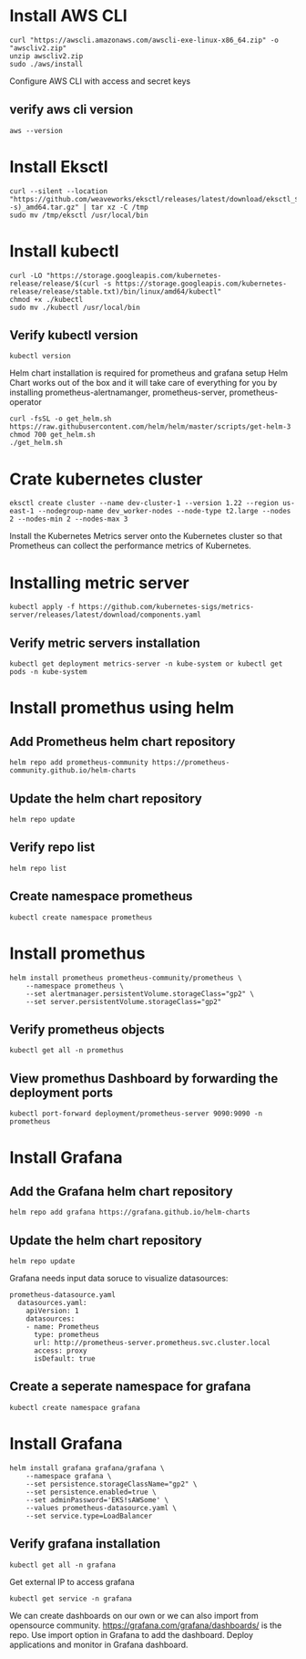 # Install AWS CLI
```
curl "https://awscli.amazonaws.com/awscli-exe-linux-x86_64.zip" -o "awscliv2.zip"
unzip awscliv2.zip
sudo ./aws/install
```

Configure AWS CLI with access and secret keys

## verify aws cli version
```
aws --version 
```

# Install Eksctl
```
curl --silent --location "https://github.com/weaveworks/eksctl/releases/latest/download/eksctl_$(uname -s)_amd64.tar.gz" | tar xz -C /tmp
sudo mv /tmp/eksctl /usr/local/bin
```

# Install kubectl 
```
curl -LO "https://storage.googleapis.com/kubernetes-release/release/$(curl -s https://storage.googleapis.com/kubernetes-release/release/stable.txt)/bin/linux/amd64/kubectl"
chmod +x ./kubectl 
sudo mv ./kubectl /usr/local/bin
```
## Verify kubectl version
```
kubectl version 
```
Helm chart installation is required for prometheus and grafana setup
Helm Chart works out of the box and it will take care of everything for you by installing prometheus-alertnamanger, prometheus-server, prometheus-operator

```
curl -fsSL -o get_helm.sh https://raw.githubusercontent.com/helm/helm/master/scripts/get-helm-3
chmod 700 get_helm.sh
./get_helm.sh
```

# Crate kubernetes cluster
```
eksctl create cluster --name dev-cluster-1 --version 1.22 --region us-east-1 --nodegroup-name dev_worker-nodes --node-type t2.large --nodes 2 --nodes-min 2 --nodes-max 3
```

Install the Kubernetes Metrics server onto the Kubernetes cluster so that Prometheus can collect the performance metrics of Kubernetes.
# Installing metric server
```
kubectl apply -f https://github.com/kubernetes-sigs/metrics-server/releases/latest/download/components.yaml
```
## Verify metric servers installation
```
kubectl get deployment metrics-server -n kube-system or kubectl get pods -n kube-system
```
# Install promethus using helm 
## Add Prometheus helm chart repository
```
helm repo add prometheus-community https://prometheus-community.github.io/helm-charts 
```
## Update the helm chart repository
```
helm repo update 
```
## Verify repo list
```
helm repo list
```
## Create namespace prometheus
```
kubectl create namespace prometheus
```
# Install promethus
```
helm install prometheus prometheus-community/prometheus \
    --namespace prometheus \
    --set alertmanager.persistentVolume.storageClass="gp2" \
    --set server.persistentVolume.storageClass="gp2" 
```
## Verify prometheus objects
```
kubectl get all -n promethus
```

## View promethus Dashboard by forwarding the deployment ports
```
kubectl port-forward deployment/prometheus-server 9090:9090 -n prometheus
```
# Install Grafana
## Add the Grafana helm chart repository
```
helm repo add grafana https://grafana.github.io/helm-charts 
```
## Update the helm chart repository
```
helm repo update 
```

Grafana needs input data soruce to visualize datasources:
```
prometheus-datasource.yaml
  datasources.yaml:
    apiVersion: 1
    datasources:
    - name: Prometheus
      type: prometheus
      url: http://prometheus-server.prometheus.svc.cluster.local
      access: proxy
      isDefault: true
```

## Create a seperate namespace for grafana
```
kubectl create namespace grafana
```
# Install Grafana
```
helm install grafana grafana/grafana \
    --namespace grafana \
    --set persistence.storageClassName="gp2" \
    --set persistence.enabled=true \
    --set adminPassword='EKS!sAWSome' \
    --values prometheus-datasource.yaml \
    --set service.type=LoadBalancer
```
## Verify grafana installation
```
kubectl get all -n grafana
```
Get external IP to access grafana
```
kubectl get service -n grafana 
```
We can create dashboards on our own or we can also import from opensource community.
https://grafana.com/grafana/dashboards/ is the repo. 
Use import option in Grafana to add the dashboard.
Deploy applications and monitor in Grafana dashboard.
